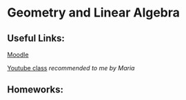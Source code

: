 # Geometry and Linear Algebra

## Useful Links:	

[Moodle](https://moodle.unibuc.ro/course/view.php?id=6721)

[Youtube class](https://www.youtube.com/playlist?list=PLsT7nZ75A_jFV8-30bnJLKHjMY_8jqZQG) _recommended to me by Maria_


## Homeworks:
   